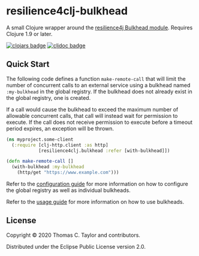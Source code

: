 # resilience4clj-bulkhead

A small Clojure wrapper around the
[resilience4j Bulkhead module](https://resilience4j.readme.io/docs/bulkhead).
Requires Clojure 1.9 or later.

[![clojars badge](https://img.shields.io/clojars/v/tessellator/resilience4clj-bulkhead.svg)](https://clojars.org/tessellator/resilience4clj-bulkhead)
[![cljdoc badge](https://cljdoc.org/badge/tessellator/resilience4clj-bulkhead)](https://cljdoc.org/d/tessellator/resilience4clj-bulkhead/CURRENT)


## Quick Start

The following code defines a function `make-remote-call` that will limit the
number of concurrent calls to an external service using a bulkhead named
`:my-bulkhead` in the global registry. If the bulkhead does not already exist in
the global registry, one is created.

If a call would cause the bulkhead to exceed the maximum number of allowable
concurrent calls, that call will instead wait for permission to execute. If the
call does not receive permission to execute before a timeout period expires, an
exception will be thrown.

```clojure
(ns myproject.some-client
  (:require [clj-http.client :as http]
            [resilience4clj.bulkhead :refer [with-bulkhead]])

(defn make-remote-call []
  (with-bulkhead :my-bulkhead
    (http/get "https://www.example.com")))
```

Refer to the [configuration guide](/doc/01_configuration.md) for more
information on how to configure the global registry as well as individual
bulkheads.

Refer to the [usage guide](/doc/02_usage.md) for more information on how to
use bulkheads.

## License

Copyright © 2020 Thomas C. Taylor and contributors.

Distributed under the Eclipse Public License version 2.0.
